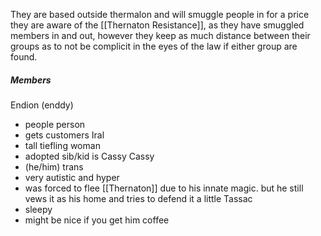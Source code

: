 They are based outside thermalon and will smuggle people in for a price
they are aware of the [[Thernaton Resistance]], as they have smuggled members in and out, however they keep as much distance between their groups as to not be complicit in the eyes of the law if either group are found.

##### Members
Endion (enddy)
- people person
- gets customers
Iral
- tall tiefling woman
- adopted sib/kid is Cassy
Cassy 
- (he/him) trans
- very autistic and hyper
- was forced to flee [[Thernaton]] due to his innate magic. but he still vews it as his home and tries to defend it a little
Tassac
- sleepy 
- might be nice if you get him coffee

